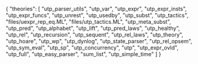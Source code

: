{
    "theories": [
        "utp_parser_utils",
        "utp_var",
        "utp_expr",
        "utp_expr_insts",
        "utp_expr_funcs",
        "utp_unrest",
        "utp_usedby",
        "utp_subst",
        "utp_tactics",
        "files/uexpr_rep_eq.ML",
        "files/utp_tactics.ML",
        "utp_meta_subst",
        "utp_pred",
        "utp_alphabet",
        "utp_lift",
        "utp_pred_laws",
        "utp_healthy",
        "utp_rel",
        "utp_recursion",
        "utp_sequent",
        "utp_rel_laws",
        "utp_theory",
        "utp_hoare",
        "utp_wp",
        "utp_dynlog",
        "utp_state_parser",
        "utp_rel_opsem",
        "utp_sym_eval",
        "utp_sp",
        "utp_concurrency",
        "utp",
        "utp_expr_ovld",
        "utp_full",
        "utp_easy_parser",
        "sum_list",
        "utp_simple_time"
    ]
}